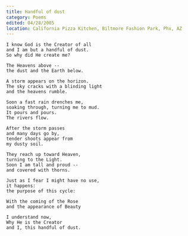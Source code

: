 ```yaml
---
title: Handful of dust
category: Poems
edited: 04/28/2005
location: California Pizza Kitchen, Biltmore Fashion Park, Phx, AZ
---
```


    I know God is the Creator of all
    and I am but a handful of dust.
    So why did He create me?

    The Heavens above --
    the dust and the Earth below.

    A storm appears on the horizon.
    The sky cracks with a blinding light
    and the heavens rumble.

    Soon a fast rain drenches me,
    soaking through, turning me to mud.
    It pours and pours.
    The rivers flow.

    After the storm passes
    and many days go by,
    tender shoots appear from
    my dusty soil.

    They reach up toward Heaven,
    turning to the Light.
    Soon I am tall and proud --
    and covered with thorns.

    Just as I fear I might have no use,
    it happens:
    the purpose of this cycle:

    With the coming of the Rose
    and the appearance of Beauty

    I understand now,
    Why He is the Creator
    and I, this handful of dust.


